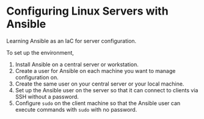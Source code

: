 # Configuring Linux Servers with Ansible
Learning Ansible as an IaC for server configuration. 

To set up the environment,
1. Install Ansible on a central server or workstation.
2. Create a user for Ansible on each machine you want to manage configuration on.
3. Create the same user on your central server or your local machine.
4. Set up the Ansible user on the server so that it can connect to clients via SSH without a password.
5. Configure `sudo` on the client machine so that the Ansible user can execute commands with `sudo` with no password.
